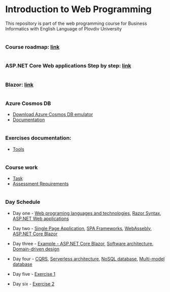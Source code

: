 # Introduction to Web Programming
This repository is part of the web programming course for Business Informatics with English Language of Plovdiv University


#
### Course roadmap: [link](https://github.com/pkyurkchiev/web-programming-biel/tree/master/documentations/roadmap-wp.mup.png)


#
### ASP.NET Core Web applications Step by step: [link](https://github.com/pkyurkchiev/web-programming-biel/tree/master/documentations/how-to-start.md)


#
### Blazor: [link](https://docs.microsoft.com/en-us/aspnet/core/tutorials/build-a-blazor-app?view=aspnetcore-3.1)


#
### Azure Cosmos DB
* [Download Azure Cosmos DB emulator](https://aka.ms/cosmosdb-emulator)
* [Documentation](https://docs.microsoft.com/en-us/azure/cosmos-db/local-emulator)


#
### Exercises documentation:
* [Tools](https://github.com/pkyurkchiev/web-programming-biel/tree/master/documentations/tools.md)


#
### Course work
* [Task](https://github.com/pkyurkchiev/web-programming-biel/blob/master/course-work/README.md)
* [Assessment Requirements](https://github.com/pkyurkchiev/web-programming-biel/blob/master/documentations/assessment-requirements.md)


#
### Day Schedule
* Day one - [Web programing languages and technologies](https://github.com/pkyurkchiev/web-programming-biel/blob/master/presentations/Lecture-01.pdf), [Razor Syntax](https://github.com/pkyurkchiev/web-programming-biel/blob/master/presentations/Lecture-02.pdf), [ASP.NET Web applications](https://github.com/pkyurkchiev/web-programming-biel/blob/master/presentations/Lecture-03.pdf)

* Day two - [Single Page Application](https://github.com/pkyurkchiev/web-programming-biel/blob/master/presentations/Lecture-04.pdf), [SPA Frameworks](https://github.com/pkyurkchiev/web-programming-biel/blob/master/presentations/Lecture-05.pdf), [WebAssebly](https://github.com/pkyurkchiev/web-programming-biel/blob/master/presentations/Lecture-06.pdf), [ASP.NET Core Blazor](https://github.com/pkyurkchiev/web-programming-biel/blob/master/presentations/Lecture-07.pdf)

* Day three - [Example - ASP.NET Core Blazor](https://github.com/pkyurkchiev/web-programming-biel/tree/master/examples/BlazorBaseProject), [Software architecture](https://github.com/pkyurkchiev/web-programming-biel/blob/master/presentations/Lecture-08.pdf), [Domain-driven design](https://github.com/pkyurkchiev/web-programming-biel/blob/master/presentations/Lecture-09.pdf)

* Day four - [CQRS](https://github.com/pkyurkchiev/web-programming-biel/blob/master/presentations/Lecture-10.pdf), [Serverless architecture](https://github.com/pkyurkchiev/web-programming-biel/blob/master/presentations/Lecture-11.pdf), [NoSQL database](https://github.com/pkyurkchiev/web-programming-biel/blob/master/presentations/Lecture-12.pdf),  [Multi-model database](https://github.com/pkyurkchiev/web-programming-biel/blob/master/presentations/Lecture-13.pdf)

* Day five - [Exercise 1](https://github.com/pkyurkchiev/web-programming-biel/blob/master/exercises/day_1)

* Day six - [Exercise 2](https://github.com/pkyurkchiev/web-programming-biel/blob/master/exercises/day_2)
